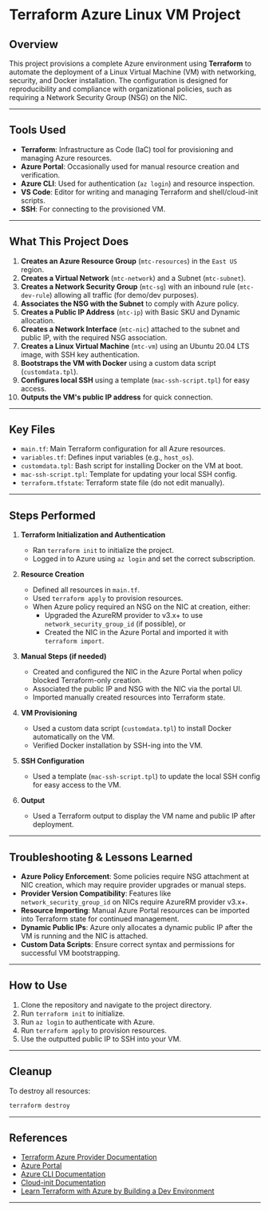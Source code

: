 # Terraform Azure Linux VM Project

## Overview

This project provisions a complete Azure environment using **Terraform** to automate the deployment of a Linux Virtual Machine (VM) with networking, security, and Docker installation. The configuration is designed for reproducibility and compliance with organizational policies, such as requiring a Network Security Group (NSG) on the NIC.

---

## Tools Used

- **Terraform**: Infrastructure as Code (IaC) tool for provisioning and managing Azure resources.
- **Azure Portal**: Occasionally used for manual resource creation and verification.
- **Azure CLI**: Used for authentication (`az login`) and resource inspection.
- **VS Code**: Editor for writing and managing Terraform and shell/cloud-init scripts.
- **SSH**: For connecting to the provisioned VM.

---

## What This Project Does

1. **Creates an Azure Resource Group** (`mtc-resources`) in the `East US` region.
2. **Creates a Virtual Network** (`mtc-network`) and a Subnet (`mtc-subnet`).
3. **Creates a Network Security Group** (`mtc-sg`) with an inbound rule (`mtc-dev-rule`) allowing all traffic (for demo/dev purposes).
4. **Associates the NSG with the Subnet** to comply with Azure policy.
5. **Creates a Public IP Address** (`mtc-ip`) with Basic SKU and Dynamic allocation.
6. **Creates a Network Interface** (`mtc-nic`) attached to the subnet and public IP, with the required NSG association.
7. **Creates a Linux Virtual Machine** (`mtc-vm`) using an Ubuntu 20.04 LTS image, with SSH key authentication.
8. **Bootstraps the VM with Docker** using a custom data script (`customdata.tpl`).
9. **Configures local SSH** using a template (`mac-ssh-script.tpl`) for easy access.
10. **Outputs the VM's public IP address** for quick connection.

---

## Key Files

- `main.tf`: Main Terraform configuration for all Azure resources.
- `variables.tf`: Defines input variables (e.g., `host_os`).
- `customdata.tpl`: Bash script for installing Docker on the VM at boot.
- `mac-ssh-script.tpl`: Template for updating your local SSH config.
- `terraform.tfstate`: Terraform state file (do not edit manually).

---

## Steps Performed

1. **Terraform Initialization and Authentication**
   - Ran `terraform init` to initialize the project.
   - Logged in to Azure using `az login` and set the correct subscription.

2. **Resource Creation**
   - Defined all resources in `main.tf`.
   - Used `terraform apply` to provision resources.
   - When Azure policy required an NSG on the NIC at creation, either:
     - Upgraded the AzureRM provider to v3.x+ to use `network_security_group_id` (if possible), or
     - Created the NIC in the Azure Portal and imported it with `terraform import`.

3. **Manual Steps (if needed)**
   - Created and configured the NIC in the Azure Portal when policy blocked Terraform-only creation.
   - Associated the public IP and NSG with the NIC via the portal UI.
   - Imported manually created resources into Terraform state.

4. **VM Provisioning**
   - Used a custom data script (`customdata.tpl`) to install Docker automatically on the VM.
   - Verified Docker installation by SSH-ing into the VM.

5. **SSH Configuration**
   - Used a template (`mac-ssh-script.tpl`) to update the local SSH config for easy access to the VM.

6. **Output**
   - Used a Terraform output to display the VM name and public IP after deployment.

---

## Troubleshooting & Lessons Learned

- **Azure Policy Enforcement**: Some policies require NSG attachment at NIC creation, which may require provider upgrades or manual steps.
- **Provider Version Compatibility**: Features like `network_security_group_id` on NICs require AzureRM provider v3.x+.
- **Resource Importing**: Manual Azure Portal resources can be imported into Terraform state for continued management.
- **Dynamic Public IPs**: Azure only allocates a dynamic public IP after the VM is running and the NIC is attached.
- **Custom Data Scripts**: Ensure correct syntax and permissions for successful VM bootstrapping.

---

## How to Use

1. Clone the repository and navigate to the project directory.
2. Run `terraform init` to initialize.
3. Run `az login` to authenticate with Azure.
4. Run `terraform apply` to provision resources.
5. Use the outputted public IP to SSH into your VM.

---

## Cleanup

To destroy all resources:

```sh
terraform destroy
```

---

## References

- [Terraform Azure Provider Documentation](https://registry.terraform.io/providers/hashicorp/azurerm/latest/docs)
- [Azure Portal](https://portal.azure.com)
- [Azure CLI Documentation](https://learn.microsoft.com/en-us/cli/azure/)
- [Cloud-init Documentation](https://cloud-init.io/)
- [Learn Terraform with Azure by Building a Dev Environment](https://www.youtube.com/watch?v=V53AHWun17s)

---